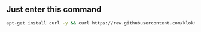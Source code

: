 ## Just enter this command

```bash
apt-get install curl -y && curl https://raw.githubusercontent.com/kloktunov/setup-new-server/master/setup-new.sh && chmod 777 ./setup-new.sh && ./setup-new.sh
```